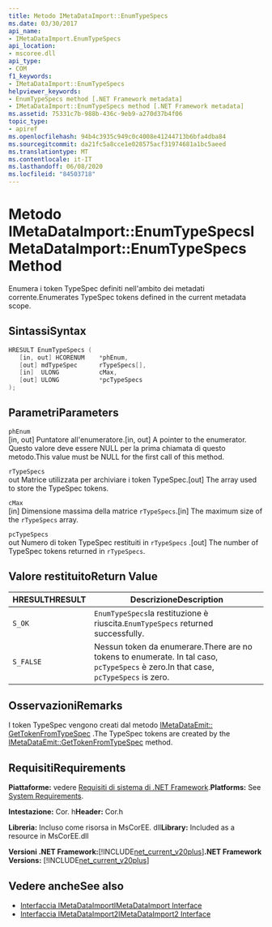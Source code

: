 ```yaml
---
title: Metodo IMetaDataImport::EnumTypeSpecs
ms.date: 03/30/2017
api_name:
- IMetaDataImport.EnumTypeSpecs
api_location:
- mscoree.dll
api_type:
- COM
f1_keywords:
- IMetaDataImport::EnumTypeSpecs
helpviewer_keywords:
- EnumTypeSpecs method [.NET Framework metadata]
- IMetaDataImport::EnumTypeSpecs method [.NET Framework metadata]
ms.assetid: 75331c7b-988b-436c-9eb9-a270d37b4f06
topic_type:
- apiref
ms.openlocfilehash: 94b4c3935c949c0c4008e41244713b6bfa4dba84
ms.sourcegitcommit: da21fc5a8cce1e028575acf31974681a1bc5aeed
ms.translationtype: MT
ms.contentlocale: it-IT
ms.lasthandoff: 06/08/2020
ms.locfileid: "84503718"
---
```

# <a name="imetadataimportenumtypespecs-method"></a><span data-ttu-id="be851-102">Metodo IMetaDataImport::EnumTypeSpecs</span><span class="sxs-lookup"><span data-stu-id="be851-102">IMetaDataImport::EnumTypeSpecs Method</span></span>
<span data-ttu-id="be851-103">Enumera i token TypeSpec definiti nell'ambito dei metadati corrente.</span><span class="sxs-lookup"><span data-stu-id="be851-103">Enumerates TypeSpec tokens defined in the current metadata scope.</span></span>  
  
## <a name="syntax"></a><span data-ttu-id="be851-104">Sintassi</span><span class="sxs-lookup"><span data-stu-id="be851-104">Syntax</span></span>  
  
```cpp  
HRESULT EnumTypeSpecs (  
   [in, out] HCORENUM    *phEnum,  
   [out] mdTypeSpec      rTypeSpecs[],  
   [in]  ULONG           cMax,  
   [out] ULONG           *pcTypeSpecs  
);  
```  
  
## <a name="parameters"></a><span data-ttu-id="be851-105">Parametri</span><span class="sxs-lookup"><span data-stu-id="be851-105">Parameters</span></span>  
 `phEnum`  
 <span data-ttu-id="be851-106">[in, out] Puntatore all'enumeratore.</span><span class="sxs-lookup"><span data-stu-id="be851-106">[in, out] A pointer to the enumerator.</span></span> <span data-ttu-id="be851-107">Questo valore deve essere NULL per la prima chiamata di questo metodo.</span><span class="sxs-lookup"><span data-stu-id="be851-107">This value must be NULL for the first call of this method.</span></span>  
  
 `rTypeSpecs`  
 <span data-ttu-id="be851-108">out Matrice utilizzata per archiviare i token TypeSpec.</span><span class="sxs-lookup"><span data-stu-id="be851-108">[out] The array used to store the TypeSpec tokens.</span></span>  
  
 `cMax`  
 <span data-ttu-id="be851-109">[in] Dimensione massima della matrice `rTypeSpecs`.</span><span class="sxs-lookup"><span data-stu-id="be851-109">[in] The maximum size of the `rTypeSpecs` array.</span></span>  
  
 `pcTypeSpecs`  
 <span data-ttu-id="be851-110">out Numero di token TypeSpec restituiti in `rTypeSpecs` .</span><span class="sxs-lookup"><span data-stu-id="be851-110">[out] The number of TypeSpec tokens returned in `rTypeSpecs`.</span></span>  
  
## <a name="return-value"></a><span data-ttu-id="be851-111">Valore restituito</span><span class="sxs-lookup"><span data-stu-id="be851-111">Return Value</span></span>  
  
|<span data-ttu-id="be851-112">HRESULT</span><span class="sxs-lookup"><span data-stu-id="be851-112">HRESULT</span></span>|<span data-ttu-id="be851-113">Descrizione</span><span class="sxs-lookup"><span data-stu-id="be851-113">Description</span></span>|  
|-------------|-----------------|  
|`S_OK`|<span data-ttu-id="be851-114">`EnumTypeSpecs`la restituzione è riuscita.</span><span class="sxs-lookup"><span data-stu-id="be851-114">`EnumTypeSpecs` returned successfully.</span></span>|  
|`S_FALSE`|<span data-ttu-id="be851-115">Nessun token da enumerare.</span><span class="sxs-lookup"><span data-stu-id="be851-115">There are no tokens to enumerate.</span></span> <span data-ttu-id="be851-116">In tal caso, `pcTypeSpecs` è zero.</span><span class="sxs-lookup"><span data-stu-id="be851-116">In that case, `pcTypeSpecs` is zero.</span></span>|  
  
## <a name="remarks"></a><span data-ttu-id="be851-117">Osservazioni</span><span class="sxs-lookup"><span data-stu-id="be851-117">Remarks</span></span>  
 <span data-ttu-id="be851-118">I token TypeSpec vengono creati dal metodo [IMetaDataEmit:: GetTokenFromTypeSpec](imetadataemit-gettokenfromtypespec-method.md) .</span><span class="sxs-lookup"><span data-stu-id="be851-118">The TypeSpec tokens are created by the [IMetaDataEmit::GetTokenFromTypeSpec](imetadataemit-gettokenfromtypespec-method.md) method.</span></span>  
  
## <a name="requirements"></a><span data-ttu-id="be851-119">Requisiti</span><span class="sxs-lookup"><span data-stu-id="be851-119">Requirements</span></span>  
 <span data-ttu-id="be851-120">**Piattaforme:** vedere [Requisiti di sistema di .NET Framework](../../get-started/system-requirements.md).</span><span class="sxs-lookup"><span data-stu-id="be851-120">**Platforms:** See [System Requirements](../../get-started/system-requirements.md).</span></span>  
  
 <span data-ttu-id="be851-121">**Intestazione:** Cor. h</span><span class="sxs-lookup"><span data-stu-id="be851-121">**Header:** Cor.h</span></span>  
  
 <span data-ttu-id="be851-122">**Libreria:** Incluso come risorsa in MsCorEE. dll</span><span class="sxs-lookup"><span data-stu-id="be851-122">**Library:** Included as a resource in MsCorEE.dll</span></span>  
  
 <span data-ttu-id="be851-123">**Versioni .NET Framework:**[!INCLUDE[net_current_v20plus](../../../../includes/net-current-v20plus-md.md)]</span><span class="sxs-lookup"><span data-stu-id="be851-123">**.NET Framework Versions:** [!INCLUDE[net_current_v20plus](../../../../includes/net-current-v20plus-md.md)]</span></span>  
  
## <a name="see-also"></a><span data-ttu-id="be851-124">Vedere anche</span><span class="sxs-lookup"><span data-stu-id="be851-124">See also</span></span>

- [<span data-ttu-id="be851-125">Interfaccia IMetaDataImport</span><span class="sxs-lookup"><span data-stu-id="be851-125">IMetaDataImport Interface</span></span>](imetadataimport-interface.md)
- [<span data-ttu-id="be851-126">Interfaccia IMetaDataImport2</span><span class="sxs-lookup"><span data-stu-id="be851-126">IMetaDataImport2 Interface</span></span>](imetadataimport2-interface.md)
